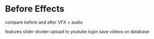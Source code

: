# Before Effects
 
compare before and after VFX + audio

features
    slider divider
    upload to youtube
    login
    save videos on database